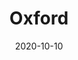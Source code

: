 ---
title: "Oxford"
excerpt: "Where history's quill scribes tales"
gallery_name: "oxford"
date: 2020-10-10
header:
  overlay_image: OxfordSunset3-3v1.jpg
  caption: "The Queen's College, Oxford, 17/3/2021"
---